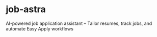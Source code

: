 # job-astra
AI-powered job application assistant – Tailor resumes, track jobs, and automate Easy Apply workflows
